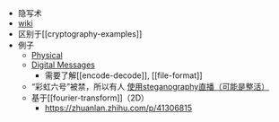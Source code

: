 - 隐写术
- [wiki](https://en.wikipedia.org/wiki/Steganography)
- 区别于[[cryptography-examples]]
- 例子
  - [Physical](https://en.wikipedia.org/wiki/Steganography#Physical)
  - [Digital Messages](https://en.wikipedia.org/wiki/Steganography#Digital_messages)
    - 需要了解[[encode-decode]], [[file-format]]
  - “彩虹六号”被禁，所以有人 [使用steganography直播（可能是整活）](https://b23.tv/seImDgz)
  - 基于[[fourier-transform]]（2D）
    - https://zhuanlan.zhihu.com/p/41306815